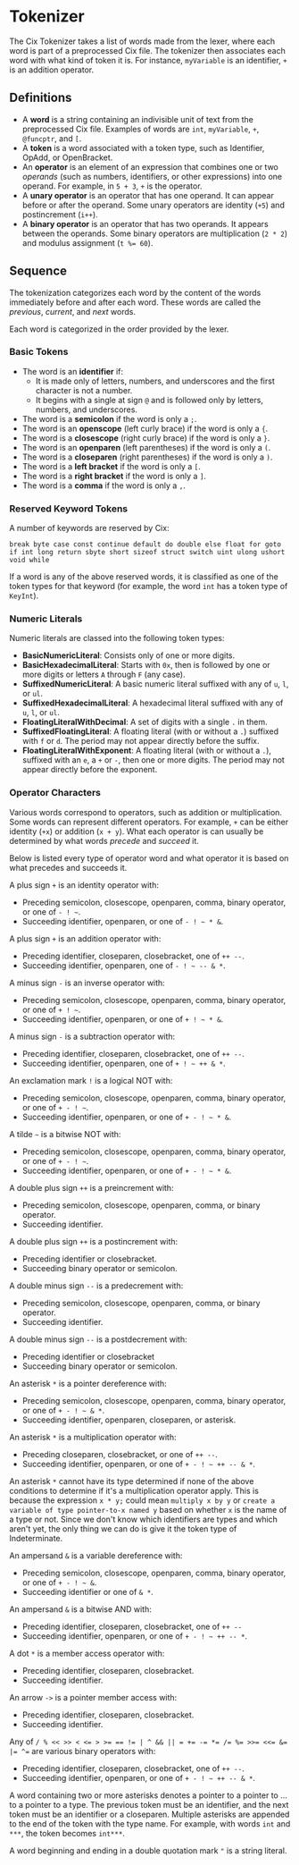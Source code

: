 # Tokenizer

The Cix Tokenizer takes a list of words made from the lexer, where each word is part of a preprocessed Cix file. The tokenizer then associates each word with what kind of token it is. For instance, `myVariable` is an identifier, `+` is an addition operator.

## Definitions

* A **word** is a string containing an indivisible unit of text from the preprocessed Cix file. Examples of words are `int`, `myVariable`, `+`, `@funcptr`, and `[`.
* A **token** is a word associated with a token type, such as Identifier, OpAdd, or OpenBracket.
* An **operator** is an element of an expression that combines one or two *operands* (such as numbers, identifiers, or other expressions) into one operand. For example, in `5 + 3`, `+` is the operator.
* A **unary operator** is an operator that has one operand. It can appear before or after the operand. Some unary operators are identity (`+5`) and postincrement (`i++`).
* A **binary operator** is an operator that has two operands. It appears between the operands. Some binary operators are multiplication (`2 * 2`) and modulus assignment (`t %= 60`).

## Sequence

The tokenization categorizes each word by the content of the words immediately before and after each word. These words are called the *previous*, *current*, and *next* words.

Each word is categorized in the order provided by the lexer.

### Basic Tokens
* The word is an **identifier** if:
    * It is made only of letters, numbers, and underscores and the first character is not a number.
    * It begins with a single at sign `@` and is followed only by letters, numbers, and underscores.
* The word is a **semicolon** if the word is only a `;`.
* The word is an **openscope** (left curly brace) if the word is only a `{`.
* The word is a **closescope** (right curly brace) if the word is only a `}`.
* The word is an **openparen** (left parentheses) if the word is only a `(`.
* The word is a **closeparen** (right parentheses) if the word is only a `)`.
* The word is a **left bracket** if the word is only a `[`.
* The word is a **right bracket** if the word is only a `]`.
* The word is a **comma** if the word is only a `,`.

### Reserved Keyword Tokens
A number of keywords are reserved by Cix:

```
break byte case const continue default do double else float for goto if int long return sbyte short sizeof struct switch uint ulong ushort void while
```

If a word is any of the above reserved words, it is classified as one of the token types for that keyword (for example, the word `int` has a token type of `KeyInt`).

### Numeric Literals

Numeric literals are classed into the following token types:

* **BasicNumericLiteral**: Consists only of one or more digits.
* **BasicHexadecimalLiteral**: Starts with `0x`, then is followed by one or more digits or letters `A` through `F` (any case).
* **SuffixedNumericLiteral**: A basic numeric literal suffixed with any of `u`, `l`, or `ul`.
* **SuffixedHexadecimalLiteral**: A hexadecimal literal suffixed with any of `u`, `l`, or `ul`.
* **FloatingLiteralWithDecimal**: A set of digits with a single `.` in them.
* **SuffixedFloatingLiteral**: A floating literal (with or without a `.`) suffixed with `f` or `d`. The period may not appear directly before the suffix.
* **FloatingLiteralWithExponent**: A floating literal (with or without a `.`), suffixed with an `e`, a `+` or `-`, then one or more digits. The period may not appear directly before the exponent.

### Operator Characters

Various words correspond to operators, such as addition or multiplication. Some words can represent different operators. For example, `+` can be either identity (`+x`) or addition (`x + y`). What each operator is can usually be determined by what words *precede* and *succeed* it.

Below is listed every type of operator word and what operator it is based on what precedes and succeeds it.

A plus sign `+` is an identity operator with:
* Preceding semicolon, closescope, openparen, comma, binary operator, or one of `- ! ~`. 
* Succeeding identifier, openparen, or one of `- ! ~ * &`.

A plus sign `+` is an addition operator with:
* Preceding identifier, closeparen, closebracket, one of `++ --`.
* Succeeding identifier, openparen, one of `- ! ~ -- & *`.

A minus sign `-` is an inverse operator with:
* Preceding semicolon, closescope, openparen, comma, binary operator, or one of `+ ! ~`.
* Succeeding identifier, openparen, or one of `+ ! ~ * &`.

A minus sign `-` is a subtraction operator with:
* Preceding identifier, closeparen, closebracket, one of `++ --`.
* Succeeding identifier, openparen, one of `+ ! ~ ++ & *`.

An exclamation mark `!` is a logical NOT with:
* Preceding semicolon, closescope, openparen, comma, binary operator, or one of `+ - ! ~`.
* Succeeding identifier, openparen, or one of `+ - ! ~ * &`.

A tilde `~` is a bitwise NOT with:
* Preceding semicolon, closescope, openparen, comma, binary operator, or one of `+ - ! ~`.
* Succeeding identifier, openparen, or one of `+ - ! ~ * &`.

A double plus sign `++` is a preincrement with:
* Preceding semicolon, closescope, openparen, comma, or binary operator. 
* Succeeding identifier.

A double plus sign `++` is a postincrement with:
* Preceding identifier or closebracket. 
* Succeeding binary operator or semicolon.

A double minus sign `--` is a predecrement with:
* Preceding semicolon, closescope, openparen, comma, or binary operator. 
* Succeeding identifier.

A double minus sign `--` is a postdecrement with:
* Preceding identifier or closebracket
* Succeeding binary operator or semicolon.

An asterisk `*` is a pointer dereference with:
* Preceding semicolon, closescope, openparen, comma, binary operator, or one of `+ - ! ~ & *`.
* Succeeding identifier, openparen, closeparen, or asterisk.

An asterisk `*` is a multiplication operator with:
* Preceding closeparen, closebracket, or one of `++ --`.
* Succeeding identifier, openparen, or one of `+ - ! ~ ++ -- & *`.

An asterisk `*` cannot have its type determined if none of the above conditions to determine if it's a multiplication operator apply. This is because the expression `x * y;` could mean `multiply x by y` or `create a variable of type pointer-to-x named y` based on whether `x` is the name of a type or not. Since we don't know which identifiers are types and which aren't yet, the only thing we can do is give it the token type of Indeterminate.

An ampersand `&` is a variable dereference with:
* Preceding semicolon, closescope, openparen, comma, binary operator, or one of `+ - ! ~ &`. 
* Succeeding identifier or one of `& *`.

An ampersand `&` is a bitwise AND with:
* Preceding identifier, closeparen, closebracket, one of `++ --`
* Succeeding identifier, openparen, or one of `+ - ! ~ ++ -- *`.

A dot `*` is a member access operator with:
* Preceding identifier, closeparen, closebracket.
* Succeeding identifier.

An arrow `->` is a pointer member access with:
* Preceding identifier, closeparen, closebracket.
* Succeeding identifier.

Any of `/ % << >> < <= > >= == != | ^ && || = += -= *= /= %= >>= <<= &= |= ^=` are various binary operators with:
* Preceding identifier, closeparen, closebracket, one of `++ --`. 
* Succeeding identifier, openparen, or one of `+ - ! ~ ++ -- & *`.

A word containing two or more asterisks denotes a pointer to a pointer to ... to a pointer to a type. The previous token must be an identifier, and the next token must be an identifier or a closeparen. Multiple asterisks are appended to the end of the token with the type name. For example, with words `int` and `***`, the token becomes `int***`.

A word beginning and ending in a double quotation mark `"` is a string literal.
